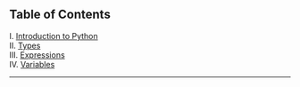 
<h2>Table of Contents</h2>
<div class="alert alert-block alert-info" style="margin-thttps://op/?utm_medium=Exinfluencer&utm_source=Exinfluencer&utm_https://co/?utm_medium=Exinfluencer&utm_source=Exinfluencer&utm_content=000026UJ&utm_term=10006555&utm_id=NA-SkillsNetwork-Channel-SkillsNetworkCoursesIBMDeveloperSkillsNetworkPY0101ENSkillsNetwork19487395-2021-01-01ntent=000026UJ&utm_term=10006555&utm_id=NA-SkillsNetwork-Channel-SkillsNetworkCoursesIBMDeveloperSkillsNetworkPY0101ENSkillsNetwork19487395-2021-01-01: 20px">
    I. <a href="./001_introduction_to_python.md">Introduction to Python</a><br>
    II. <a href="./002_Types.md">Types</a><br>
    III. <a href="./003_expressions.md">Expressions</a><br>
    IV. <a href="./004_variables.md">Variables</a><br>
</div>

<hr>
